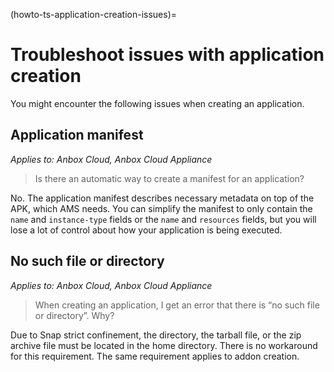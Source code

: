 (howto-ts-application-creation-issues)=
# Troubleshoot issues with application creation

You might encounter the following issues when creating an application.

## Application manifest

*Applies to: Anbox Cloud, Anbox Cloud Appliance*

> Is there an automatic way to create a manifest for an application?

No. The application manifest describes necessary metadata on top of the APK, which AMS needs. You can simplify the manifest to only contain the `name` and `instance-type` fields or the `name` and `resources` fields, but you will lose a lot of control about how your application is being executed.

## No such file or directory

*Applies to: Anbox Cloud, Anbox Cloud Appliance*

> When creating an application, I get an error that there is “no such file or directory”. Why?

Due to Snap strict confinement, the directory, the tarball file, or the zip archive file must be located in the home directory. There is no workaround for this requirement. The same requirement applies to addon creation.
